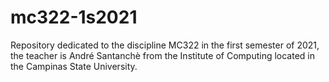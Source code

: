# mc322-1s2021
Repository dedicated to the discipline MC322 in the first semester of 2021, the teacher is André Santanchè from the Institute of Computing located in the Campinas State University.
